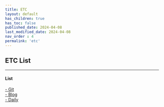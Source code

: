 ```yaml
---
title: ETC
layout: default
has_children: true
has_toc: false
published_date: 2024-04-08
last_modified_date: 2024-04-08
nav_order : 4
permalink: 'etc'
---
```


## ETC List

---

#### List
<a href="https://pozuhtuhv.github.io/git">
    <span style="font-size:14px;">- Git</span>
</a><br>
<a href="https://pozuhtuhv.github.io/blog">
    <span style="font-size:14px;">- Blog</span>
</a><br>
<a href="https://pozuhtuhv.github.io/daily">
    <span style="font-size:14px;">- Daily</span>
</a><br>


<!-- \- [Daily](https://pozuhtuhv.github.io/daily) -->
<!-- \- [Blog](https://pozuhtuhv.github.io/blog) -->
<!-- \- [Git](https://pozuhtuhv.github.io/git) -->